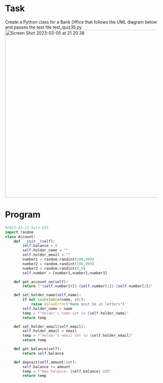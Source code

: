 # Task

Create a Python class for a Bank Office that follows the UML diagram below and passes the test file test_quiz35.py
<img width="551" alt="Screen Shot 2023-02-05 at 21 20 38" src="https://user-images.githubusercontent.com/112055140/216818331-00a44e83-7257-45db-9b68-9c231cc0d017.png">


# Program
```.py
#2023-01-13 Quiz 035
import random
class Account:
    def __init__(self):
        self.balance = 0
        self.holder_name = ""
        self.holder_email = ""
        number1 = random.randint(100,999)
        number2 = random.randint(100,999)
        number3 = random.randint(0,9)
        self.number = [number1,number2,number3]

    def get_account_no(self):
        return f"{self.number[0]}-{self.number[1]}-{self.number[2]}"

    def set_holder_name(self,name):
        if not isinstance(name, str):
            raise ValueError("Name must be in letters")
        self.holder_name = name
        temp = f"Holder's name set to {self.holder_name}"
        return temp

    def set_holder_email(self,email):
        self.holder_email = email
        temp = f"Holder's email set to {self.holder_email}"
        return temp

    def get_balance(self):
        return self.balance

    def deposit(self,amount:int):
        self.balance += amount
        temp = f"New balance: {self.balance} USD"
        return temp
```
